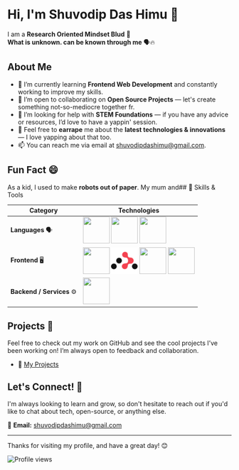 # Hi, I'm Shuvodip Das Himu 👋   

I am a **Research Oriented Mindset Blud** 🗿  
**What is unknown. can be known through me** 🗣️🔥

## About Me
- 🔭 I’m currently learning **Frontend Web Development** and constantly working to improve my skills.
- 👯 I’m open to collaborating on **Open Source Projects** — let's create something not-so-mediocre together fr.
- 🤝 I’m looking for help with **STEM Foundations** — if you have any advice or resources, I’d love to have a yappin' session.
- 💬 Feel free to **earrape** me about the **latest technologies & innovations** — I love yapping about that too.
- 📫 You can reach me via email at [shuvodipdashimu@gmail.com](mailto:shuvodipdashimu@gmail.com).
<!--- 🌐 All of my projects are available at [my personal website](https://www.shuvodipdashimu.com).-->

## Fun Fact 😄
As a kid, I used to make **robots out of paper**. My mum and## 🚀 Skills & Tools

<div align="center">

| **Category** | **Technologies** |
|--------------|------------------|
| **Languages** 🗣️ | <img src="https://cdn.jsdelivr.net/gh/devicons/devicon/icons/html5/html5-original.svg" width="60" height="60"/> <img src="https://cdn.jsdelivr.net/gh/devicons/devicon/icons/css3/css3-original.svg" width="60" height="60"/> <img src="https://cdn.jsdelivr.net/gh/devicons/devicon/icons/javascript/javascript-original.svg" width="60" height="60"/> |
| **Frontend** 🖥️ | <img src="https://cdn.jsdelivr.net/gh/devicons/devicon/icons/react/react-original.svg" width="60" height="60"/> <img src="https://raw.githubusercontent.com/devicons/devicon/master/icons/reactrouter/reactrouter-original.svg" width="60" height="60"/> <img src="https://raw.githubusercontent.com/tailwindlabs/tailwindcss/master/.github/logo.svg" width="60" height="60"/> <img src="https://raw.githubusercontent.com/saadeghi/daisyui/master/daisyui-logo.svg" width="60" height="60"/> |
| **Backend / Services** ⚙️ | <img src="https://cdn.jsdelivr.net/gh/devicons/devicon/icons/firebase/firebase-plain.svg" width="60" height="60"/> |

</div>

## Projects 🌟
Feel free to check out my work on GitHub and see the cool projects I’ve been working on! I’m always open to feedback and collaboration.

- 🚀 [My Projects](https://github.com/ShuvodipDasHimu)

## Let's Connect! 💬
I'm always looking to learn and grow, so don't hesitate to reach out if you'd like to chat about tech, open-source, or anything else.

📧 **Email:** [shuvodipdashimu@gmail.com](mailto:shuvodipdashimu@gmail.com)

---

Thanks for visiting my profile, and have a great day! 😊  

    
![Profile views](https://komarev.com/ghpvc/?username=ShuvodipDasHimu&color=87CEEB)

